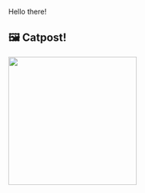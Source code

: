 Hello there!



## 🖼️ Catpost!

<sub>
    <img src="https://cdn2.thecatapi.com/images/cUPNIPcwN.jpg" height="256">
</sub>

